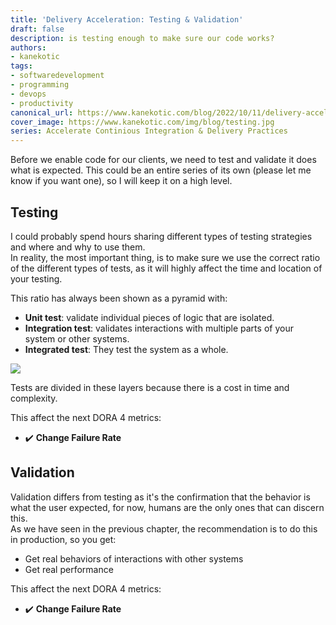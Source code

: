 ```yaml
---
title: 'Delivery Acceleration: Testing & Validation'
draft: false
description: is testing enough to make sure our code works?
authors:
- kanekotic
tags:
- softwaredevelopment
- programming
- devops
- productivity
canonical_url: https://www.kanekotic.com/blog/2022/10/11/delivery-acceleration-testing-validation
cover_image: https://www.kanekotic.com/img/blog/testing.jpg
series: Accelerate Continious Integration & Delivery Practices
---
```


Before we enable code for our clients, we need to test and validate it does what is expected. This could be an entire series of its own (please let me know if you want one), so I will keep it on a high level.

## Testing

I could probably spend hours sharing different types of testing strategies and where and why to use them.  
In reality, the most important thing, is to make sure we use the correct ratio of the different types of tests, as it will highly affect the time and location of your testing.

This ratio has always been shown as a pyramid with:

* **Unit test**: validate individual pieces of logic that are isolated.
* **Integration test**: validates interactions with multiple parts of your system or other systems.
* **Integrated test**: They test the system as a whole.

![](https://www.kanekotic.com/img/blog/pyramid.jpeg)

Tests are divided in these layers because there is a cost in time and complexity.

This affect the next DORA 4 metrics:

* ✔️ **Change Failure Rate**

## Validation

Validation differs from testing as it's the confirmation that the behavior is what the user expected, for now, humans are the only ones that can discern this.  
As we have seen in the previous chapter, the recommendation is to do this in production, so you get:

* Get real behaviors of interactions with other systems
* Get real performance

This affect the next DORA 4 metrics:

* ✔️ **Change Failure Rate**